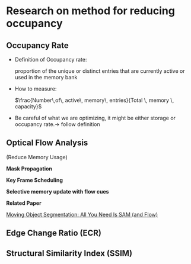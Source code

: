 # Research on method for reducing occupancy

## Occupancy Rate

- Definition of Occupancy rate:

    proportion of the unique or distinct entries that are currently active or used in the memory bank

- How to measure:

    $\frac{Number\,of\, active\, memory\, entries}{Total \, memory \, capacity}$

- Be careful of what we are optimizing, it might be either storage or occupancy rate.-> follow definition


## Optical Flow Analysis

(Reduce Memory Usage)

**Mask Propagation**


**Key Frame Scheduling**


**Selective memory update with flow cues**


**Related Paper**

[Moving Object Segmentation: All You Need Is SAM (and Flow)](https://arxiv.org/pdf/2404.12389)




## Edge Change Ratio (ECR)


## Structural Similarity Index (SSIM)

